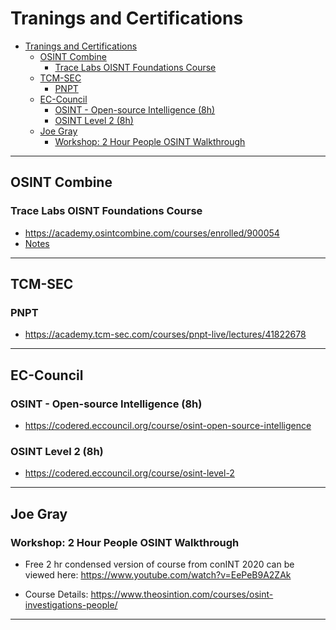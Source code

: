 # Tranings and Certifications

- [Tranings and Certifications](#tranings-and-certifications)
  - [OSINT Combine](#osint-combine)
    - [Trace Labs OISNT Foundations Course](#trace-labs-oisnt-foundations-course)
  - [TCM-SEC](#tcm-sec)
    - [PNPT](#pnpt)
  - [EC-Council](#ec-council)
    - [OSINT - Open-source Intelligence (8h)](#osint---open-source-intelligence-8h)
    - [OSINT Level 2 (8h)](#osint-level-2-8h)
  - [Joe Gray](#joe-gray)
    - [Workshop: 2 Hour People OSINT Walkthrough](#workshop-2-hour-people-osint-walkthrough)

---

## OSINT Combine

### Trace Labs OISNT Foundations Course

- <https://academy.osintcombine.com/courses/enrolled/900054>
- [Notes](OSINT_Combine/README.md)

---

## TCM-SEC

### PNPT

- <https://academy.tcm-sec.com/courses/pnpt-live/lectures/41822678>

---

## EC-Council

### OSINT - Open-source Intelligence (8h)

- <https://codered.eccouncil.org/course/osint-open-source-intelligence>

### OSINT Level 2 (8h)

- <https://codered.eccouncil.org/course/osint-level-2>

---

## Joe Gray

### Workshop: 2 Hour People OSINT Walkthrough

- Free 2 hr condensed version of course from conINT 2020 can be viewed here: <https://www.youtube.com/watch?v=EePeB9A2ZAk>

- Course Details: <https://www.theosintion.com/courses/osint-investigations-people/>

---
